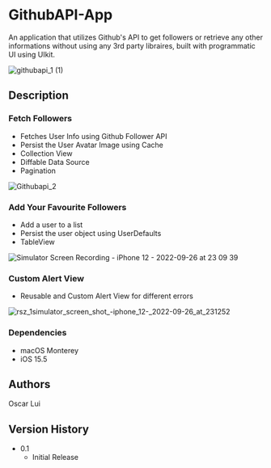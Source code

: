 
# GithubAPI-App

An application that utilizes Github's API to get followers or retrieve any other informations without using any 3rd party libraires, built with programmatic UI using UIkit.

![githubapi_1 (1)](https://user-images.githubusercontent.com/88272090/192276477-ac8b3b29-fb0c-4bc3-98db-fcf017f0391e.gif)



## Description

### Fetch Followers
* Fetches User Info using Github Follower API
* Persist the User Avatar Image using Cache
* Collection View
* Diffable Data Source 
* Pagination


![Githubapi_2](https://user-images.githubusercontent.com/88272090/192280763-2fdf766e-5732-4dca-9552-e41128714709.gif)





### Add Your Favourite Followers
* Add a user to a list
* Persist the user object using UserDefaults
* TableView 

![Simulator Screen Recording - iPhone 12 - 2022-09-26 at 23 09 39](https://user-images.githubusercontent.com/88272090/192313659-3ca2ca3e-5d26-4746-8507-d9b79bbe3161.gif)




### Custom Alert View
* Reusable and Custom Alert View for different errors


![rsz_1simulator_screen_shot_-_iphone_12_-_2022-09-26_at_231252](https://user-images.githubusercontent.com/88272090/192314762-f3736e4e-3db7-4d7e-b3b0-049b68c858c6.png)



### Dependencies

* macOS Monterey 
* iOS 15.5

## Authors

Oscar Lui

## Version History

* 0.1
    * Initial Release
